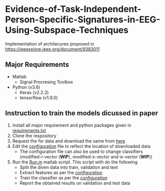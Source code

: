 # Evidence-of-Task-Independent-Person-Specific-Signatures-in-EEG-Using-Subspace-Techniques
Implementation of architecures proposed in https://ieeexplore.ieee.org/document/9383011

## Major Requirements
- Matlab
   - Signal Procresing Toolbox
- Python (v3.6)
  -  Keras (v2.2.2)
  -  tensorflow (v1.9.0)

## Instruction to train the models dicussed in paper
1. Install all major requirement and python packages given in [requirements.txt](https://github.com/mariganeshkumar/Evidence-of-Task-Independent-Person-Specific-Signatures-in-EEG-Using-Subspace-Techniques/blob/main/requirements.txt)
2. Clone the respository
3. Request the for data and download the same from [here](https://www.iitm.ac.in/donlab/cbr/eeg_person_id_dataset/)
4. Edit the [configuration](https://github.com/mariganeshkumar/Evidence-of-Task-Independent-Person-Specific-Signatures-in-EEG-Using-Subspace-Techniques/blob/main/src/configuration.m) file to reflect the location of downloaded data
   - The configuration file can also be used to change classifiers (modified-i-vector (**WIP**), modified-x-vector and ix-vector (**WIP**))
5. Run the [Run.m](https://github.com/mariganeshkumar/Evidence-of-Task-Independent-Person-Specific-Signatures-in-EEG-Using-Subspace-Techniques/blob/main/src/run.m) matlab script. This script with do the following
   - Split the diven data into train, validation and text
   - Extract features as per the [configuration](https://github.com/mariganeshkumar/Evidence-of-Task-Independent-Person-Specific-Signatures-in-EEG-Using-Subspace-Techniques/blob/main/src/configuration.m)
   - Train the classifier as per the [configuration](https://github.com/mariganeshkumar/Evidence-of-Task-Independent-Person-Specific-Signatures-in-EEG-Using-Subspace-Techniques/blob/main/src/configuration.m)
   - Report the obtained results on validation and test data

